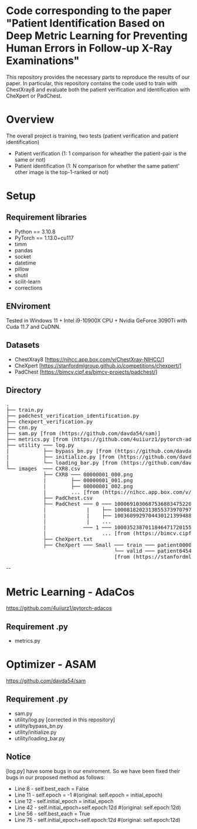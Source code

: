 # Code corresponding to the paper "Patient Identification Based on Deep Metric Learning for Preventing Human Errors in Follow-up X-Ray Examinations"

This repository provides the necessary parts to reproduce the results of our paper. In particular, this repository contains the code used to train with ChestXray8 and evaluate both the patient verification and identification with CheXpert or PadChest.

# Overview
The overall project is training, two tests (patient verification and patient identification)

* Patient verification (1: 1 comparison for wheather the patient-pair is the same or not)
* Patient identification (1: N comparison for whether the same patient' other image is the top-1-ranked or not)

# Setup
## Requirement libraries
* Python == 3.10.8
* PyTorch == 1.13.0+cu117
* timm
* pandas
* socket
* datetime
* pillow
* shutil
* scilit-learn
* corrections
## ENviroment
Tested in Windows 11 + Intel i9-10900X CPU + Nvidia GeForce 3090Ti with Cuda 11.7 and CuDNN.

## Datasets
* ChestXray8 [https://nihcc.app.box.com/v/ChestXray-NIHCC/]
* CheXpert [https://stanfordmlgroup.github.io/competitions/chexpert/]
* PadChest [https://bimcv.cipf.es/bimcv-projects/padchest/]

## Directory
<pre>
.
├── train.py
├── padchest_verification_identification.py
├── chexpert_verification.py
├── cnn.py
├── sam.py [from (https://github.com/davda54/sam)]
├── metrics.py [from (https://github.com/4uiiurz1/pytorch-adacos)]
├── utility ─── log.py
|           ├── bypass_bn.py [from (https://github.com/davda54/sam)]
|           ├── initialize.py [from (https://github.com/davda54/sam)]
|           └── loading_bar.py [from (https://github.com/davda54/sam)]
└── images  ─── CXR8.csv
            ├── CXR8 ─── 00000001_000.png
            |        ├── 00000001_001.png
            |        ├── 00000001_002.png
            |        ... [from (https://nihcc.app.box.com/v/ChestXray-NIHCC/)]
            ├── PadChest.csv
            ├── PadChest ─── 0 ─── 100069103068753688347522093561206841448_7197k3.png
            |             |    ├── 100081820231385537397079729591266436694_8o3uj2.png
            |             |    ├── 100360992970443012139948853258191567510_orx7ef.png
            |             |    ...
            |            ─── 1 ─── 100035238701184647172015593785663345624_vb6v1o.png
            |                  ... [from (https://bimcv.cipf.es/bimcv-projects/padchest/)]
            ├── CheXpert.txt
            ├── CheXpert ─── Small ─── train ─── patient00001 ─── ...
                                   └── valid ─── patient64541 ─── ...
                                   [from (https://stanfordmlgroup.github.io/competitions/chexpert/)]
</pre>

-- 
   
   
   
   
   
   

# Metric Learning - AdaCos
https://github.com/4uiiurz1/pytorch-adacos
## Requirement .py
* metrics.py

# Optimizer - ASAM
https://github.com/davda54/sam
## Requirement .py
* sam.py
* utility/log.py [corrected in this repository]
* utility/bypass_bn.py
* utility/initialize.py
* utility/loading_bar.py

## Notice
[log.py] have some bugs in our enviroment. So we have been fixed their bugs in our proposed method as follows:
* Line  8 - self.best_each = False
* Line 11 - self.epoch = -1 #(original: self.epoch = initial_epoch)
* Line 12 - self.initial_epoch = initial_epoch
* Line 42 - self.initial_epoch+self.epoch:12d #(original: self.epoch:12d)
* Line 56 - self.best_each = True
* Line 75 - self.initial_epoch+self.epoch:12d #(original: self.epoch:12d)



